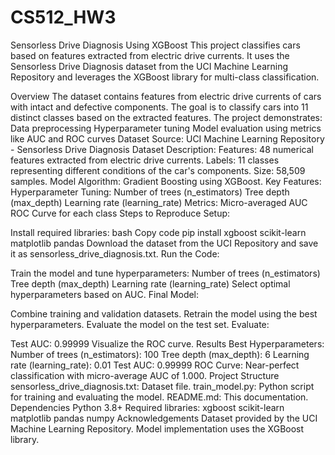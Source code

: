 # CS512_HW3

Sensorless Drive Diagnosis Using XGBoost
This project classifies cars based on features extracted from electric drive currents. It uses the Sensorless Drive Diagnosis dataset from the UCI Machine Learning Repository and leverages the XGBoost library for multi-class classification.

Overview
The dataset contains features from electric drive currents of cars with intact and defective components.
The goal is to classify cars into 11 distinct classes based on the extracted features.
The project demonstrates:
Data preprocessing
Hyperparameter tuning
Model evaluation using metrics like AUC and ROC curves
Dataset
Source: UCI Machine Learning Repository - Sensorless Drive Diagnosis Dataset
Description:
Features: 48 numerical features extracted from electric drive currents.
Labels: 11 classes representing different conditions of the car's components.
Size: 58,509 samples.
Model
Algorithm: Gradient Boosting using XGBoost.
Key Features:
Hyperparameter Tuning:
Number of trees (n_estimators)
Tree depth (max_depth)
Learning rate (learning_rate)
Metrics:
Micro-averaged AUC
ROC Curve for each class
Steps to Reproduce
Setup:

Install required libraries:
bash
Copy code
pip install xgboost scikit-learn matplotlib pandas
Download the dataset from the UCI Repository and save it as sensorless_drive_diagnosis.txt.
Run the Code:

Train the model and tune hyperparameters:
Number of trees (n_estimators)
Tree depth (max_depth)
Learning rate (learning_rate)
Select optimal hyperparameters based on AUC.
Final Model:

Combine training and validation datasets.
Retrain the model using the best hyperparameters.
Evaluate the model on the test set.
Evaluate:

Test AUC: 0.99999
Visualize the ROC curve.
Results
Best Hyperparameters:
Number of trees (n_estimators): 100
Tree depth (max_depth): 6
Learning rate (learning_rate): 0.01
Test AUC: 0.99999
ROC Curve:
Near-perfect classification with micro-average AUC of 1.000.
Project Structure
sensorless_drive_diagnosis.txt: Dataset file.
train_model.py: Python script for training and evaluating the model.
README.md: This documentation.
Dependencies
Python 3.8+
Required libraries:
xgboost
scikit-learn
matplotlib
pandas
numpy
Acknowledgements
Dataset provided by the UCI Machine Learning Repository.
Model implementation uses the XGBoost library.

